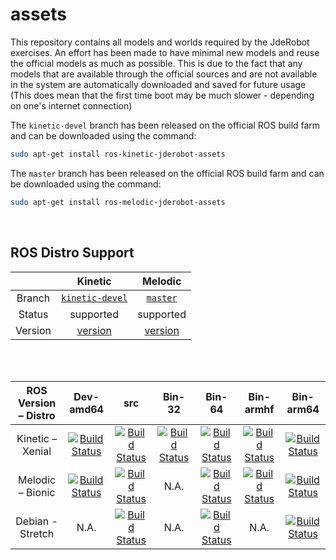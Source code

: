 # assets

This repository contains all models and worlds required by the JdeRobot exercises. An effort has been made to have minimal new models and reuse the official models as much as possible. This is due to the fact that any models that are available through the official sources and are not available in the system are automatically downloaded and saved for future usage (This does mean that the first time boot may be much slower - depending on one's internet connection)

The `kinetic-devel` branch has been released on the official ROS build farm and can be downloaded using the command:

```bash
sudo apt-get install ros-kinetic-jderobot-assets
```


The `master` branch has been released on the official ROS build farm and can be downloaded using the command:

```bash
sudo apt-get install ros-melodic-jderobot-assets
```
<br />

## ROS Distro Support

|         | Kinetic | Melodic |
|:-------:|:-------:|:-------:|
| Branch  | [`kinetic-devel`](https://github.com/JdeRobot/assets/tree/kinetic-devel) | [`master`](https://github.com/JdeRobot/assets/tree/master)
| Status  |  supported | supported |
| Version | [version](http://repositories.ros.org/status_page/ros_kinetic_default.html?q=jderobot_assets) | [version](http://repositories.ros.org/status_page/ros_melodic_default.html?q=jderobot_assets) |

<br /><br />

**ROS Version – Distro**|**Dev-amd64**|**src**|**Bin-32**|**Bin-64**|**Bin-armhf**|**Bin-arm64**
:-----:|:-----:|:-----:|:-----:|:-----:|:-----:|:-----:
Kinetic – Xenial|[![Build Status](http://build.ros.org/job/Kdev__jderobot_assets__ubuntu_xenial_amd64/badge/icon)](http://build.ros.org/job/Kdev__jderobot_assets__ubuntu_xenial_amd64/)|[![Build Status](http://build.ros.org/job/Kdev__jderobot_assets__ubuntu_xenial_amd64/badge/icon)](http://build.ros.org/job/Kdev__jderobot_assets__ubuntu_xenial_amd64/) | [![Build Status](http://build.ros.org/job/Kbin_uX32__jderobot_assets__ubuntu_xenial_i386__binary/badge/icon)](http://build.ros.org/job/Kbin_uX32__jderobot_assets__ubuntu_xenial_i386__binary/) | [![Build Status](http://build.ros.org/job/Kbin_uxhf_uXhf__jderobot_assets__ubuntu_xenial_armhf__binary/badge/icon)](http://build.ros.org/job/Kbin_uxhf_uXhf__jderobot_assets__ubuntu_xenial_armhf__binary/) |  [![Build Status](http://build.ros.org/job/Kbin_uxhf_uXhf__jderobot_assets__ubuntu_xenial_armhf__binary/badge/icon)](http://build.ros.org/job/Kbin_uxhf_uXhf__jderobot_assets__ubuntu_xenial_armhf__binary/) | [![Build Status](http://build.ros.org/job/Kbin_uxv8_uXv8__jderobot_assets__ubuntu_xenial_arm64__binary/badge/icon)](http://build.ros.org/job/Kbin_uxv8_uXv8__jderobot_assets__ubuntu_xenial_arm64__binary/)
Melodic – Bionic| [![Build Status](http://build.ros.org/job/Mdev__jderobot_assets__ubuntu_bionic_amd64/badge/icon)](http://build.ros.org/job/Mdev__jderobot_assets__ubuntu_bionic_amd64/)| [![Build Status](http://build.ros.org/job/Msrc_uB__jderobot_assets__ubuntu_bionic__source/badge/icon)](http://build.ros.org/job/Msrc_uB__jderobot_assets__ubuntu_bionic__source/) | N.A. | [![Build Status](http://build.ros.org/job/Mbin_uB64__jderobot_assets__ubuntu_bionic_amd64__binary/badge/icon)](http://build.ros.org/job/Mbin_uB64__jderobot_assets__ubuntu_bionic_amd64__binary/)  |  [![Build Status](http://build.ros.org/job/Mbin_ubhf_uBhf__jderobot_assets__ubuntu_bionic_armhf__binary/badge/icon)](http://build.ros.org/job/Mbin_ubhf_uBhf__jderobot_assets__ubuntu_bionic_armhf__binary/) |  [![Build Status](http://build.ros.org/job/Mbin_dsv8_dSv8__jderobot_assets__debian_stretch_arm64__binary/badge/icon)](http://build.ros.org/job/Mbin_dsv8_dSv8__jderobot_assets__debian_stretch_arm64__binary/)
Debian - Stretch | N.A. | [![Build Status](http://build.ros.org/job/Msrc_dS__jderobot_assets__debian_stretch__source/badge/icon)](http://build.ros.org/job/Msrc_dS__jderobot_assets__debian_stretch__source/) | N.A. |  [![Build Status](http://build.ros.org/job/Mbin_ds_dS64__jderobot_assets__debian_stretch_amd64__binary/badge/icon)](http://build.ros.org/job/Mbin_ds_dS64__jderobot_assets__debian_stretch_amd64__binary/)  | N.A. | [![Build Status](http://build.ros.org/job/Mbin_dsv8_dSv8__jderobot_assets__debian_stretch_arm64__binary/badge/icon)](http://build.ros.org/job/Mbin_dsv8_dSv8__jderobot_assets__debian_stretch_arm64__binary/)
